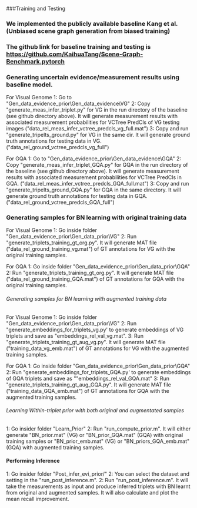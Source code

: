###Training and Testing

### We implemented the publicly available baseline Kang et al. (Unbiased scene graph generation from biased training)
### The github link for baseline training and testing is https://github.com/KaihuaTang/Scene-Graph-Benchmark.pytorch

### Generating uncertain evidence/measurement results using baseline model. 
For Visual Genome 
1: Go to "Gen_data_evidence_prior\Gen_data_evidence\VG" 
2: Copy "generate_meas_infer_triplet.py" for VG in the run directory of the baseline (see github directory above). 
It will generate measurement results with associated measurement probabilities for VCTree PredCls of VG testing images ("data_rel_meas_infer_vctree_predcls_vg_full.mat")
3: Copy and run "generate_tripelts_ground.py" for VG in the same dir. It will generate ground truth annotations for testing data in VG. ("data_rel_ground_vctree_predcls_vg_full") 

For GQA
1: Go to "Gen_data_evidence_prior\Gen_data_evidence\GQA"
2: Copy "generate_meas_infer_triplet_GQA.py" for GQA in the run directory of the baseline (see github directory above). 
It will generate measurement results with associated measurement probabilities for VCTree PredCls in GQA. ("data_rel_meas_infer_vctree_predcls_GQA_full.mat")
3: Copy and run "generate_tripelts_ground_GQA.py" for GQA in the same directory. 
It will generate ground truth annotations for testing data in GQA. ("data_rel_ground_vctree_predcls_GQA_full")



### Generating samples for BN learning with original training data  
For Visual Genome 
1: Go inside folder "Gen_data_evidence_prior\Gen_data_prior\VG"
2: Run "generate_triplets_training_gt_org.py". It will generate MAT file ("data_rel_ground_training_vg.mat") of GT annotations for VG with the original training samples.

For GQA
1: Go inside folder "Gen_data_evidence_prior\Gen_data_prior\GQA"
2: Run "generate_triplets_training_gt_org.py". It will generate MAT file ("data_rel_ground_training_GQA.mat") of GT annotations for GQA with the original training samples. 


###### Generating samples for BN learning with augmented training data
For Visual Genome
1: Go inside folder "Gen_data_evidence_prior\Gen_data_prior\VG"
2: Run "generate_embeddings_for_triplets_vg.py' to generate embeddings of VG triplets and save as "embeddings_rel_val_vg.mat". 
3: Run "generate_triplets_training_gt_aug_vg.py". It will generate MAT file ("training_data_vg_emb.mat") of GT annotations for VG with the augmented training samples.

For GQA
1: Go inside folder "Gen_data_evidence_prior\Gen_data_prior\GQA"
2: Run "generate_embeddings_for_triplets_GQA.py' to generate embeddings of GQA triplets and save as ""embeddings_rel_val_GQA.mat" 
3: Run "generate_triplets_training_gt_aug_GQA.py". It will generate MAT file ("training_data_GQA_emb.mat") of GT annotations for GQA with the augmented training samples.


###### Learning Within-triplet prior with both original and augmentated samples
1: Go insider folder "Learn_Prior\"
2: Run "run_compute_prior.m". It will either generate "BN_prior.mat" (VG) or "BN_prior_GQA.mat" (GQA) with original training samples 
	or "BN_prior_emb.mat" (VG) or "BN_priors_GQA_emb.mat" (GQA)  with augmented training samples. 

#### Performing Inference
1: Go insider folder "Post_infer_evi_prior/"
2: You can select the dataset and setting in the "run_post_inference.m". 
2: Run "run_post_inference.m". It will take the measurements as input and produce inferred triplets with BN learnt from original and augmented samples. 
	It will also calculate and plot the mean recall improvement. 

